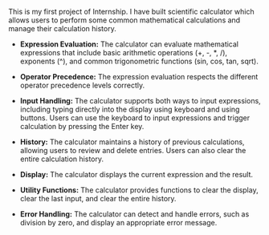 This is my first project of Internship. I have built scientific calculator which allows users to perform some common mathematical calculations and manage their calculation history.

-   **Expression Evaluation:** 
    The calculator can evaluate mathematical expressions that include basic arithmetic operations (+, -, *, /), exponents (^), and common trigonometric functions (sin, cos, tan, sqrt).
-   **Operator Precedence:**
    The expression evaluation respects the different operator precedence levels correctly.

-    **Input Handling:**
    The calculator supports both ways to input expressions, including typing directly into the display using keyboard and using buttons. Users can use the keyboard to input expressions and trigger calculation by pressing the Enter key.
-   **History:**
    The calculator maintains a history of previous calculations, allowing users to review and delete entries. Users can also clear the entire calculation history.
-   **Display:**
    The calculator displays the current expression and the result.
-   **Utility Functions:** 
    The calculator provides functions to clear the display, clear the last input, and clear the entire history.
-   **Error Handling:**
    The calculator can detect and handle errors, such as division by zero, and display an appropriate error message. 
